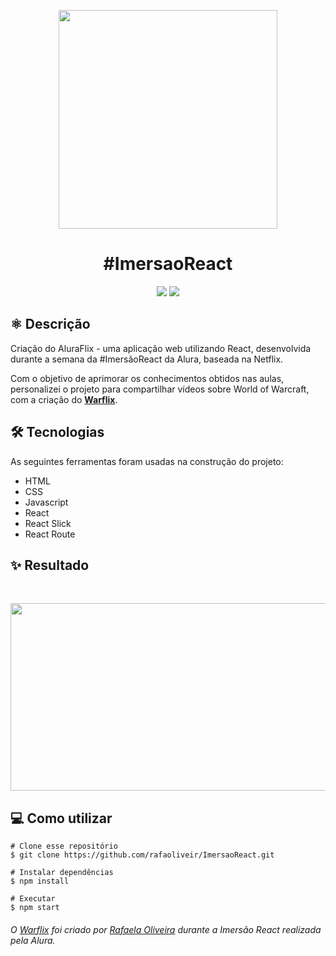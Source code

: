 <p align='center'>
  <img width='350' src="https://user-images.githubusercontent.com/54906981/88610454-1caf2e00-d05d-11ea-8619-03417f7ca0fb.png">
</p>
<h1 align='center'>#ImersaoReact</h1>

<p align='center'>

<img src="https://img.shields.io/github/repo-size/rafaoliveir/ImersaoReact?color=%23681CA5">
<img src="https://img.shields.io/github/last-commit/rafaoliveir/ImersaoReact?color=%23681CA5">

</p>

## ⚛️ Descrição 

<p>Criação do AluraFlix - uma aplicação web utilizando React, desenvolvida durante a semana da #ImersãoReact da Alura, baseada na Netflix. <br>
  
Com o objetivo de aprimorar os conhecimentos obtidos nas aulas, personalizei o projeto para compartilhar vídeos sobre World of Warcraft, com a criação do **[Warflix](https://warflix.vercel.app)**.

<p>

## 🛠️ Tecnologias 

As seguintes ferramentas foram usadas na construção do projeto:

- HTML
- CSS
- Javascript
- React
- React Slick
- React Route

## ✨ Resultado

<br>
<p align='center'>
  <img width='600' height='300' src="https://user-images.githubusercontent.com/54906981/88669324-20bd6900-d0ba-11ea-82c4-c00fd1b1e7fa.gif">
</p>


## 💻 Como utilizar

    # Clone esse repositório
    $ git clone https://github.com/rafaoliveir/ImersaoReact.git
    
    # Instalar dependências
    $ npm install
    
    # Executar
    $ npm start



  
###### O [Warflix](https://warflix.vercel.app) foi criado por [Rafaela Oliveira](https://github.com/rafaoliveir) durante a Imersão React realizada pela Alura. 
 
